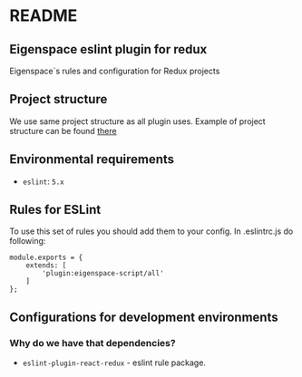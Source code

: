# README

## Eigenspace eslint plugin for redux

Eigenspace\`s rules and configuration for Redux projects

## Project structure

We use same project structure as all plugin uses. Example of project structure can be found [there](https://github.com/DianaSuvorova/eslint-plugin-react-redux)

## Environmental requirements

* `eslint`: `5.x`

## Rules for ESLint

To use this set of rules you should add them to your config. In .eslintrc.js do following:

```text
module.exports = {
    extends: [
        'plugin:eigenspace-script/all'
    ]
};
```

## Configurations for development environments

### Why do we have that dependencies?

* `eslint-plugin-react-redux` - eslint rule package.

